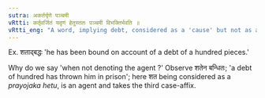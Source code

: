 ```yaml
---
sutra: अकर्तर्यृणे पञ्चमी
vRtti: कर्तृवर्जितं यदृणं हेतुस्ततः पञ्चमी विभक्तिर्भवति ॥
vRtti_eng: "A word, implying debt, considered as a 'cause' but not as a _kartri_ or agent, takes the fifth case-affix."
---
```

Ex. शताद्बद्धः 'he has been bound on account of a debt of a hundred pieces.'

Why do we say 'when not denoting the agent ?' Observe शतेन बन्धितः; 'a debt of hundred has thrown him in prison'; here शत being considered as a _prayojaka_ _hetu_, is an agent and takes the third case-affix.
